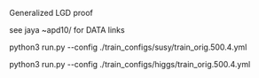 Generalized LGD proof

see jaya ~apd10/ for DATA links

python3 run.py --config ./train_configs/susy/train_orig.500.4.yml

python3 run.py --config ./train_configs/higgs/train_orig.500.4.yml
